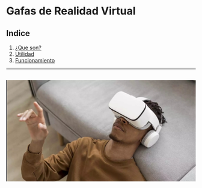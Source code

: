 # Gafas de Realidad Virtual
## Indice
1. [¿Que son?](descripcion.md)
3. [Utilidad](utilidad.md)
4. [Funcionamiento](funcionamiento.md)

---
![introduccion](img/introduccion.jpg)
---
